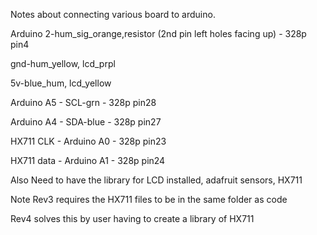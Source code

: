 Notes about connecting various board to arduino.

Arduino 2-hum_sig_orange,resistor (2nd pin left holes facing up) - 328p pin4

gnd-hum_yellow, lcd_prpl

5v-blue_hum, lcd_yellow

Arduino A5 - SCL-grn - 328p pin28

Arduino A4 - SDA-blue - 328p pin27

HX711 CLK - Arduino A0 - 328p pin23

HX711 data - Arduino A1 - 328p pin24

Also Need to have the library for LCD installed, adafruit sensors, HX711

Note Rev3 requires the HX711 files to be in the same folder as code

Rev4 solves this by user having to create a library of HX711



